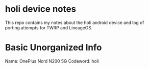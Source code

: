 holi device notes
===

This repo contains my notes about the holi android device and log of porting
attempts for TWRP and LineageOS.

Basic Unorganized Info
======================

Name: OnePlus Nord N200 5G
Codeword: holi

